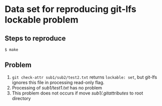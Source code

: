 
# Data set for reproducing git-lfs lockable problem

## Steps to reproduce

`$ make`

## Problem

1. `git check-attr sub1/sub2/test2.txt` returns `lockable: set`, but git-lfs ignores this file in processing read-only flag.
2. Processing of _sub1/test1.txt_ has no problem
3. This problem does not occurs if move _sub1/.gitattributes_ to root directory
